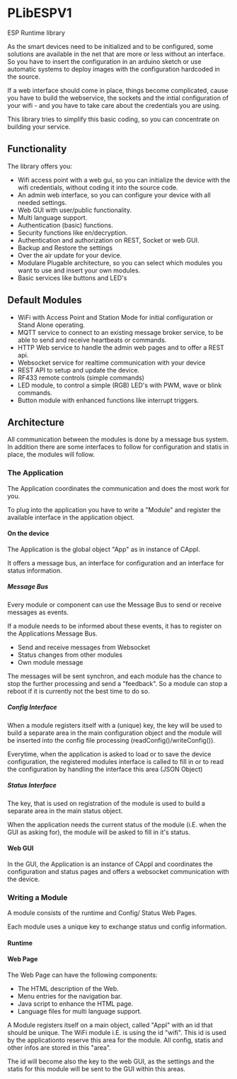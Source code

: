 # PLibESPV1
ESP Runtime library

As the smart devices need to be initialized and to be configured, some solutions are available in the net that are more or less without an interface. So you have to insert the configuration in an arduino sketch or use automatic systems to deploy images with the configuration hardcoded in the source.

If a web interface should come in place, things become complicated, cause you have to build the webservice, the sockets and the intial configuration of your wifi - and you have to take care about the credentials you are using.

This library tries to simplify this basic coding, so you can concentrate on building your service.

## Functionality
The library offers you:

- Wifi access point with a web gui, so you can initialize the device with the wifi credentials, without coding it into the source code.
- An admin web interface, so you can configure your device with all needed settings.
- Web GUI with user/public functionality.
- Multi language support.
- Authentication (basic) functions.
- Security functions like en/decryption.
- Authentication and authorization on REST, Socket or web GUI.
- Backup and Restore the settings
- Over the air update for your device.
- Modulare Plugable architecture, so you can select which modules you want to use and insert your own modules.
- Basic services like buttons and LED's

## Default Modules
- WiFi with Access Point and Station Mode for initial configuration or Stand Alone operating.
- MQTT service to connect to an existing message broker service, to be able to send and receive heartbeats or commands.
- HTTP Web service to handle the admin web pages and to offer a REST api.
- Websocket service for realtime communication with your device
- REST API to setup and update the device.
- RF433 remote controls (simple commands)
- LED module, to control a simple (RGB) LED's with PWM, wave or blink commands.
- Button module with enhanced functions like interrupt triggers.


## Architecture
All communication between the modules is done by a message bus system.
In addition there are some interfaces to follow for configuration and statis in place, the modules will follow.


### The Application
The Application coordinates the communication and does the most work for you.

To plug into the application you have to write a "Module" and register the available
interface in the application object.

#### On the device
The Application is the global object "App" as in instance of CAppl.

It offers a message bus, an interface for configuration and an interface for status information.

##### Message Bus
Every module or component can use the Message Bus to send or receive messages as events.

If a module needs to be informed about these events, it has to register on the Applications Message Bus.
- Send and receive messages from Websocket
- Status changes from other modules
- Own module message

The messages will be sent synchron, and each module has the chance to stop the further processing and 
send a "feedback". So a module can stop a reboot if it is currently not the best time to do so.

##### Config Interface
When a module registers itself with a (unique) key, the key will be used
to build a separate area in the main configuration object and the module will be inserted into
the config file processing (readConfig()/writeConfig()).

Everytime, when the application is asked to load or to save the device configuration,
the registered modules interface is called to fill in or to read the configuration by handling
the interface this area (JSON Object)

##### Status Interface
The key, that is used on registration of the module is used
to build a separate area in the main status object.

When the application needs the current status of the module (i.E. when the GUI as asking for),
the module will be asked to fill in it's status.

#### Web GUI
In the GUI, the Application is an instance of CAppl and coordinates the configuration and status
pages and offers a websocket communication with the device.



### Writing a Module
A module consists of the runtime and Config/ Status Web Pages.

Each module uses a unique key to exchange status und config information.

#### Runtime


#### Web Page
The Web Page can have the following components:
- The HTML description of the Web.
- Menu entries for the navigation bar.
- Java script to enhance the HTML page.
- Language files for multi language support.




A Module registers itself on a main object, called "Appl" with an id that should be unique. The WiFi module i.E. is using the id "wifi". This id is used by the applicationto reserve this area for the module. All config, statis and other infos are stored in this "area".

The id will become also the key to the web GUI, as the settings and the statis for this module will be sent to the GUI within this areas.

